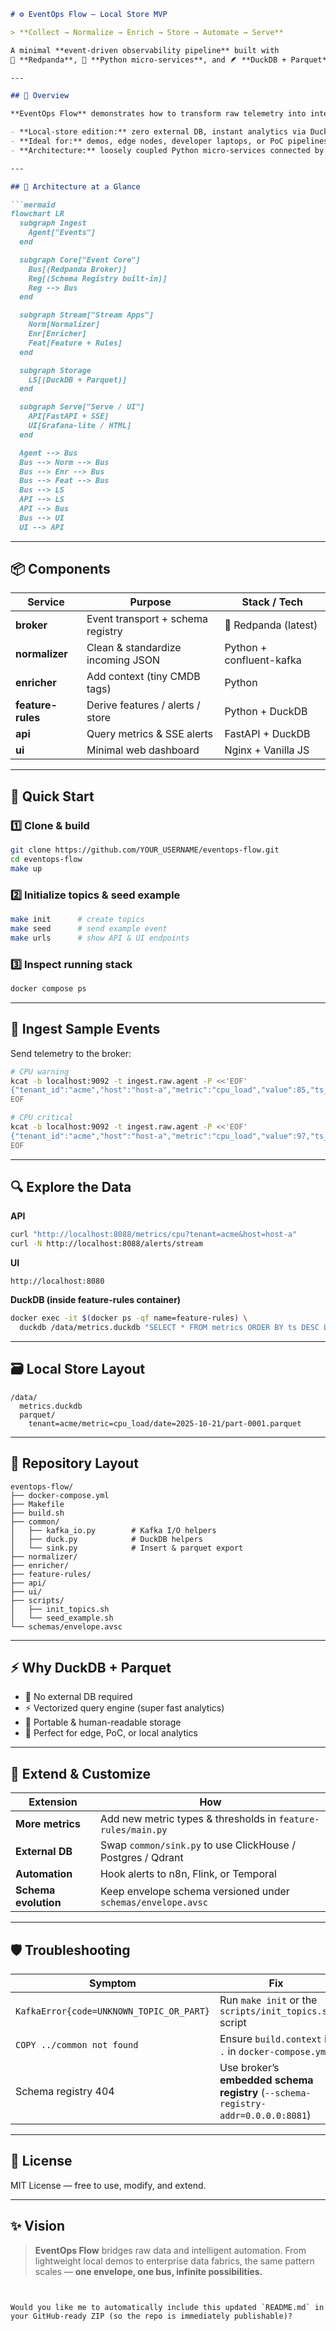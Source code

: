 
````markdown
# ⚙️ EventOps Flow — Local Store MVP

> **Collect → Normalize → Enrich → Store → Automate → Serve**

A minimal **event-driven observability pipeline** built with  
🦄 **Redpanda**, 🐍 **Python micro-services**, and 🪶 **DuckDB + Parquet** for local persistence.

---

## 🧭 Overview

**EventOps Flow** demonstrates how to transform raw telemetry into intelligent actions using lightweight, modular services.

- **Local-store edition:** zero external DB, instant analytics via DuckDB  
- **Ideal for:** demos, edge nodes, developer laptops, or PoC pipelines  
- **Architecture:** loosely coupled Python micro-services connected by a Redpanda event bus

---

## 🧩 Architecture at a Glance

```mermaid
flowchart LR
  subgraph Ingest
    Agent["Events"]
  end

  subgraph Core["Event Core"]
    Bus[(Redpanda Broker)]
    Reg[(Schema Registry built-in)]
    Reg --> Bus
  end

  subgraph Stream["Stream Apps"]
    Norm[Normalizer]
    Enr[Enricher]
    Feat[Feature + Rules]
  end

  subgraph Storage
    LS[(DuckDB + Parquet)]
  end

  subgraph Serve["Serve / UI"]
    API[FastAPI + SSE]
    UI[Grafana-lite / HTML]
  end

  Agent --> Bus
  Bus --> Norm --> Bus
  Bus --> Enr --> Bus
  Bus --> Feat --> Bus
  Bus --> LS
  API --> LS
  API --> Bus
  Bus --> UI
  UI --> API
````

---

## 📦 Components

| Service           | Purpose                           | Stack / Tech             |
| ----------------- | --------------------------------- | ------------------------ |
| **broker**        | Event transport + schema registry | 🦄 Redpanda (latest)     |
| **normalizer**    | Clean & standardize incoming JSON | Python + confluent-kafka |
| **enricher**      | Add context (tiny CMDB tags)      | Python                   |
| **feature-rules** | Derive features / alerts / store  | Python + DuckDB          |
| **api**           | Query metrics & SSE alerts        | FastAPI + DuckDB         |
| **ui**            | Minimal web dashboard             | Nginx + Vanilla JS       |

---

## 🚀 Quick Start

### 1️⃣  Clone & build

```bash
git clone https://github.com/YOUR_USERNAME/eventops-flow.git
cd eventops-flow
make up
```

### 2️⃣  Initialize topics & seed example

```bash
make init      # create topics
make seed      # send example event
make urls      # show API & UI endpoints
```

### 3️⃣  Inspect running stack

```bash
docker compose ps
```

---

## 🧪 Ingest Sample Events

Send telemetry to the broker:

```bash
# CPU warning
kcat -b localhost:9092 -t ingest.raw.agent -P <<'EOF'
{"tenant_id":"acme","host":"host-a","metric":"cpu_load","value":85,"ts_event":"2025-10-21T10:00:00Z","unit":"percent","tags":{"env":"prod"}}
EOF

# CPU critical
kcat -b localhost:9092 -t ingest.raw.agent -P <<'EOF'
{"tenant_id":"acme","host":"host-a","metric":"cpu_load","value":97,"ts_event":"2025-10-21T10:05:00Z","unit":"percent","tags":{"env":"prod"}}
EOF
```

---

## 🔍 Explore the Data

**API**

```bash
curl "http://localhost:8088/metrics/cpu?tenant=acme&host=host-a"
curl -N http://localhost:8088/alerts/stream
```

**UI**

```
http://localhost:8080
```

**DuckDB (inside feature-rules container)**

```bash
docker exec -it $(docker ps -qf name=feature-rules) \
  duckdb /data/metrics.duckdb "SELECT * FROM metrics ORDER BY ts DESC LIMIT 5;"
```

---

## 🗃️ Local Store Layout

```
/data/
  metrics.duckdb
  parquet/
    tenant=acme/metric=cpu_load/date=2025-10-21/part-0001.parquet
```

---

## 🧰 Repository Layout

```
eventops-flow/
├── docker-compose.yml
├── Makefile
├── build.sh
├── common/
│   ├── kafka_io.py        # Kafka I/O helpers
│   ├── duck.py            # DuckDB helpers
│   └── sink.py            # Insert & parquet export
├── normalizer/
├── enricher/
├── feature-rules/
├── api/
├── ui/
├── scripts/
│   ├── init_topics.sh
│   └── seed_example.sh
└── schemas/envelope.avsc
```

---

## ⚡ Why DuckDB + Parquet

* 🔌 No external DB required
* ⚡ Vectorized query engine (super fast analytics)
* 📂 Portable & human-readable storage
* 🧠 Perfect for edge, PoC, or local analytics

---

## 🧠 Extend & Customize

| Extension            | How                                                          |
| -------------------- | ------------------------------------------------------------ |
| **More metrics**     | Add new metric types & thresholds in `feature-rules/main.py` |
| **External DB**      | Swap `common/sink.py` to use ClickHouse / Postgres / Qdrant  |
| **Automation**       | Hook alerts to n8n, Flink, or Temporal                       |
| **Schema evolution** | Keep envelope schema versioned under `schemas/envelope.avsc` |

---

## 🛡️ Troubleshooting

| Symptom                                  | Fix                                                                               |
| ---------------------------------------- | --------------------------------------------------------------------------------- |
| `KafkaError{code=UNKNOWN_TOPIC_OR_PART}` | Run `make init` or the `scripts/init_topics.sh` script                            |
| `COPY ../common not found`               | Ensure `build.context` is `.` in `docker-compose.yml`                             |
| Schema registry 404                      | Use broker’s **embedded schema registry** (`--schema-registry-addr=0.0.0.0:8081`) |

---

## 📜 License

MIT License — free to use, modify, and extend.

---

## ✨ Vision

> **EventOps Flow** bridges raw data and intelligent automation.
> From lightweight local demos to enterprise data fabrics,
> the same pattern scales — **one envelope, one bus, infinite possibilities.**

```


Would you like me to automatically include this updated `README.md` in your GitHub-ready ZIP (so the repo is immediately publishable)?
```
